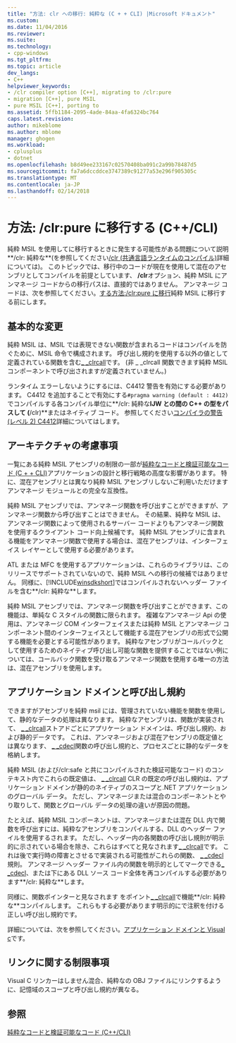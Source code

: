 ```yaml
---
title: "方法: clr への移行: 純粋な (C + + CLI) |Microsoft ドキュメント"
ms.custom: 
ms.date: 11/04/2016
ms.reviewer: 
ms.suite: 
ms.technology:
- cpp-windows
ms.tgt_pltfrm: 
ms.topic: article
dev_langs:
- C++
helpviewer_keywords:
- /clr compiler option [C++], migrating to /clr:pure
- migration [C++], pure MSIL
- pure MSIL [C++], porting to
ms.assetid: 5ffb1184-2095-4ade-84aa-4fa6324bc764
caps.latest.revision: 
author: mikeblome
ms.author: mblome
manager: ghogen
ms.workload:
- cplusplus
- dotnet
ms.openlocfilehash: b8d49ee233167c02570408ba091c2a99b78487d5
ms.sourcegitcommit: fa7a6dccddce3747389c91277a53e296f905305c
ms.translationtype: MT
ms.contentlocale: ja-JP
ms.lasthandoff: 02/14/2018
---
```

# <a name="how-to-migrate-to-clrpure-ccli"></a>方法: /clr:pure に移行する (C++/CLI)
純粋 MSIL を使用してに移行するときに発生する可能性がある問題について説明**/clr: 純粋な**(を参照してください[/clr (共通言語ランタイムのコンパイル)](../build/reference/clr-common-language-runtime-compilation.md)詳細については)。 このトピックでは、移行中のコードが現在を使用して混在のアセンブリとしてコンパイルを前提としています、 **/clr**オプション、純粋 MSIL にアンマネージ コードからの移行パスは、直接的ではありません。 アンマネージ コードは、次を参照してください。[する方法:/clr:pure に移行](../dotnet/how-to-migrate-to-clr.md)純粋 MSIL に移行する前にします。  
  
## <a name="basic-changes"></a>基本的な変更  
 純粋 MSIL は、MSIL では表現できない関数が含まれるコードはコンパイルを防ぐために、MSIL 命令で構成されます。 呼び出し規約を使用する以外の値として定義されている関数を含む[_ _clrcall](../cpp/clrcall.md)です。 (非 _ _clrcall 関数できます純粋 MSIL コンポーネントで呼び出されますが定義されていません。)  
  
 ランタイム エラーしないようにするには、C4412 警告を有効にする必要があります。 C4412 を追加することで有効にする`#pragma warning (default : 4412)`でコンパイルする各コンパイル単位に**/clr: 純粋な**IJW との間の C++ の型をパスして (**/clr)**またはネイティブ コード。 参照してください[コンパイラの警告 (レベル 2) C4412](../error-messages/compiler-warnings/compiler-warning-level-2-c4412.md)詳細についてはします。  
  
## <a name="architectural-considerations"></a>アーキテクチャの考慮事項  
 一覧にある純粋 MSIL アセンブリの制限の一部が[純粋なコードと検証可能なコード (C + + CLI)](../dotnet/pure-and-verifiable-code-cpp-cli.md)アプリケーションの設計と移行戦略の高度な影響があります。 特に、混在アセンブリとは異なり純粋 MSIL アセンブリしないご利用いただけますアンマネージ モジュールとの完全な互換性。  
  
 純粋 MSIL アセンブリでは、アンマネージ関数を呼び出すことができますが、アンマネージ関数から呼び出すことはできません。 その結果、純粋な MSIL は、アンマネージ関数によって使用されるサーバー コードよりもアンマネージ関数を使用するクライアント コード向上候補です。 純粋 MSIL アセンブリに含まれる機能をアンマネージ関数で使用する場合は、混在アセンブリは、インターフェイス レイヤーとして使用する必要があります。  
  
 ATL または MFC を使用するアプリケーションは、これらのライブラリは、このリリースでサポートされていないので、純粋 MSIL への移行の候補ではありません。 同様に、[!INCLUDE[winsdkshort](../atl-mfc-shared/reference/includes/winsdkshort_md.md)]ではコンパイルされないヘッダー ファイルを含む**/clr: 純粋な**します。  
  
 純粋 MSIL アセンブリでは、アンマネージ関数を呼び出すことができます、この機能は、単純な C スタイルの関数に限られます。 複雑なアンマネージ Api の使用は、アンマネージ COM インターフェイスまたは純粋 MSIL とアンマネージ コンポーネント間のインターフェイスとして機能する混在アセンブリの形式で公開する機能を必要とする可能性があります。 純粋なアセンブリがコールバックとして使用するためのネイティブ呼び出し可能な関数を提供することではない例については、コールバック関数を受け取るアンマネージ関数を使用する唯一の方法は、混在アセンブリを使用します。  
  
## <a name="application-domains-and-calling-conventions"></a>アプリケーション ドメインと呼び出し規約  
 できますがアセンブリを純粋 msil には、管理されていない機能を関数を使用して、静的なデータの処理は異なります。 純粋なアセンブリは、関数が実装されて、 [_ _clrcall](../cpp/clrcall.md)ストアドごとにアプリケーション ドメインは、呼び出し規約、および静的データです。 これは、アンマネージおよび混在アセンブリの既定値とは異なります、 [_ _cdecl](../cpp/cdecl.md)関数の呼び出し規約と、プロセスごとに静的なデータを格納します。  
  
 純粋 MSIL (および/clr:safe と共にコンパイルされた検証可能なコード) のコンテキスト内でこれらの既定値は、 [_ _clrcall](../cpp/clrcall.md) CLR の既定の呼び出し規約は、アプリケーション ドメインが静的のネイティブのスコープと.NET アプリケーションのグローバル データ。 ただし、アンマネージまたは混合のコンポーネントとやり取りして、関数とグローバル データの処理の違いが原因の問題。  
  
 たとえば、純粋 MSIL コンポーネントは、アンマネージまたは混在 DLL 内で関数を呼び出すには、純粋なアセンブリをコンパイルする、DLL のヘッダー ファイルを使用するされます。 ただし、ヘッダー内の各関数の呼び出し規則が明示的に示されている場合を除き、これらはすべてと見なされます[_ _clrcall](../cpp/clrcall.md)です。 これは後で実行時の障害とさせるで実装される可能性がこれらの関数、 [_ _cdecl](../cpp/cdecl.md)規則。 アンマネージ ヘッダー ファイル内の関数を明示的としてマークできる[_ _cdecl](../cpp/cdecl.md)、または下にある DLL ソース コード全体を再コンパイルする必要があります**/clr: 純粋な**します。  
  
 同様に、関数ポインターと見なされます をポイント[_ _clrcall](../cpp/clrcall.md)で機能**/clr: 純粋な**コンパイルします。 これらもする必要があります明示的にで注釈を付ける正しい呼び出し規約です。  
  
 詳細については、次を参照してください。[アプリケーション ドメインと Visual c](../dotnet/application-domains-and-visual-cpp.md)です。  
  
## <a name="linking-limitations"></a>リンクに関する制限事項  
 Visual C リンカーはしません混合、純粋なの OBJ ファイルにリンクするように、記憶域のスコープと呼び出し規約が異なる。  
  
## <a name="see-also"></a>参照  
 [純粋なコードと検証可能なコード (C++/CLI)](../dotnet/pure-and-verifiable-code-cpp-cli.md)